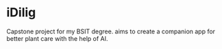 # iDilig
 Capstone project for my BSIT degree. aims to create a companion app for better plant care with the help of AI.
